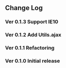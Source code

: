 ## Change Log

### Ver 0.1.3 Support IE10

### Ver 0.1.2 Add Utils.ajax

### Ver 0.1.1 Refactoring

### Ver 0.1.0 Initial release
